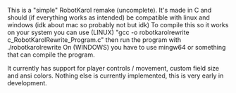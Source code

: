 This is a "simple" RobotKarol remake (uncomplete). It's made in C and should (if everything works as intended) be compatible with linux and windows (idk about mac so probably not but idk)
To compile this so it works on your system you can use (LINUX) "gcc -o robotkarolrewrite c_RobotKarolRewrite_Program.c" then run the program with ./robotkarolrewrite
On (WINDOWS) you have to use mingw64 or something that can compile the program.

It currently has support for player controls / movement, custom field size and ansi colors.
Nothing else is currently implemented, this is very early in development.
